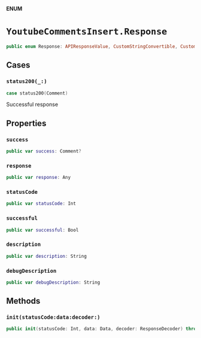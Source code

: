 **ENUM**

# `YoutubeCommentsInsert.Response`

```swift
public enum Response: APIResponseValue, CustomStringConvertible, CustomDebugStringConvertible
```

## Cases
### `status200(_:)`

```swift
case status200(Comment)
```

Successful response

## Properties
### `success`

```swift
public var success: Comment?
```

### `response`

```swift
public var response: Any
```

### `statusCode`

```swift
public var statusCode: Int
```

### `successful`

```swift
public var successful: Bool
```

### `description`

```swift
public var description: String
```

### `debugDescription`

```swift
public var debugDescription: String
```

## Methods
### `init(statusCode:data:decoder:)`

```swift
public init(statusCode: Int, data: Data, decoder: ResponseDecoder) throws
```
